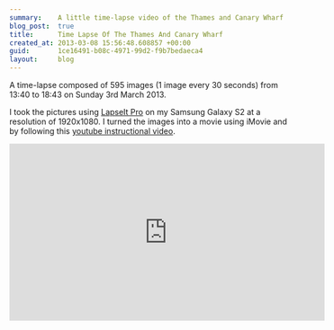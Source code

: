 ```yaml
---
summary:    A little time-lapse video of the Thames and Canary Wharf
blog_post:  true
title:      Time Lapse Of The Thames And Canary Wharf
created_at: 2013-03-08 15:56:48.608857 +00:00
guid:       1ce16491-b08c-4971-99d2-f9b7bedaeca4
layout:     blog
---
```

  A time-lapse composed of 595 images (1 image every 30 seconds) from 13:40 to 18:43 on Sunday 3rd March 2013.

  I took the pictures using [LapseIt Pro][] on my Samsung Galaxy S2 at a resolution of 1920x1080. I turned the images into a movie using iMovie and by following this [youtube instructional video](http://www.youtube.com/watch?v=pHYtonER4VM).

  <iframe width="560" height="315" src="http://www.youtube.com/embed/y2cfh0frmYk?rel=0" frameborder="0" allowfullscreen></iframe>

  [LapseIt Pro]: https://play.google.com/store/apps/details?id=com.ui.LapseItPro&hl=en
